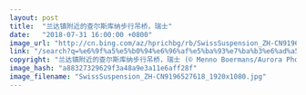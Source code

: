 ```yaml
---
layout: post
title:  "兰达镇附近的查尔斯库纳步行吊桥，瑞士"
date:   "2018-07-31 16:00:00 +0800"
image_url: "http://cn.bing.com/az/hprichbg/rb/SwissSuspension_ZH-CN9196527618_1920x1080.jpg"
link: "/search?q=%e6%9f%a5%e5%b0%94%e6%96%af%e5%ba%93%e7%ba%b3%e6%ad%a5%e8%a1%8c%e5%90%8a%e6%a1%a5&form=hpcapt&mkt=zh-cn"
copyright: "兰达镇附近的查尔斯库纳步行吊桥，瑞士 (© Menno Boermans/Aurora Photos)"
image_hash: "a88327329629f3a48a9e3a11e6aff28f"
image_filename: "SwissSuspension_ZH-CN9196527618_1920x1080.jpg"
---
```

